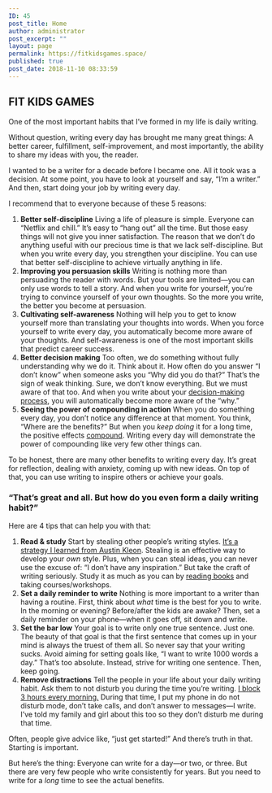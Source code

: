 ```yaml
---
ID: 45
post_title: Home
author: administrator
post_excerpt: ""
layout: page
permalink: https://fitkidsgames.space/
published: true
post_date: 2018-11-10 08:33:59
---
```

<h2>FIT KIDS GAMES</h2>
One of the most important habits that I’ve formed in my life is daily writing.

Without question, writing every day has brought me many great things: A better career, fulfillment, self-improvement, and most importantly, the ability to share my ideas with you, the reader.

I wanted to be a writer for a decade before I became one. All it took was a decision. At some point, you have to look at yourself and say, “I’m a writer.” And then, start doing your job by writing every day.

I recommend that to everyone because of these 5 reasons:
<ol>
 	<li><strong>Better self-discipline</strong>
Living a life of pleasure is simple. Everyone can “Netflix and chill.” It’s easy to “hang out” all the time. But those easy things will not give you inner satisfaction. The reason that we don’t do anything useful with our precious time is that we lack self-discipline. But when you write every day, you strengthen your discipline. You can use that better self-discipline to achieve virtually anything in life.</li>
 	<li><strong>Improving you persuasion skills</strong>
Writing is nothing more than persuading the reader with words. But your tools are limited—you can only use words to tell a story. And when you write for yourself, you’re trying to convince yourself of your own thoughts. So the more you write, the better you become at persuasion.</li>
 	<li><strong>Cultivating self-awareness</strong>
Nothing will help you to get to know yourself more than translating your thoughts into words. When you force yourself to write every day, you automatically become more aware of your thoughts. And self-awareness is one of the most important skills that predict career success.</li>
 	<li><strong>Better decision making</strong>
Too often, we do something without fully understanding why we do it. Think about it. How often do you answer “I don’t know” when someone asks you “Why did you do that?” That’s the sign of weak thinking. Sure, we don’t know everything. But we must aware of that too. And when you write about your <a href="https://dariusforoux.com/mental-models/">decision-making process</a>, you will automatically become more aware of the “why.”</li>
 	<li><strong>Seeing the power of compounding in action</strong>
When you do something every day, you don’t notice any difference at that moment. You think, “Where are the benefits?” But when you <em>keep doing</em> it for a long time, the positive effects <a href="https://dariusforoux.com/the-power-of-compounding/">compound</a>. Writing every day will demonstrate the power of compounding like very few other things can.</li>
</ol>
To be honest, there are many other benefits to writing every day. It’s great for reflection, dealing with anxiety, coming up with new ideas. On top of that, you can use writing to inspire others or achieve your goals.
<h3>“That’s great and all. But how do you even form a daily writing habit?”</h3>
Here are 4 tips that can help you with that:
<ol>
 	<li><strong>Read &amp; study</strong>
Start by stealing other people’s writing styles. <a href="https://www.amazon.com/gp/product/0761169253/ref=as_li_qf_asin_il_tl?ie=UTF8&amp;tag=dariusforoux-20&amp;creative=9325&amp;linkCode=as2&amp;creativeASIN=0761169253&amp;linkId=ce2aef4441cf01772ccd54eba026b5eb">It’s a strategy I learned from Austin Kleon</a>. Stealing is an effective way to develop your <em>own</em> style. Plus, when you can steal ideas, you can never use the excuse of: “I don’t have any inspiration.” But take the craft of writing seriously. Study it as much as you can by <a href="https://dariusforoux.com/reading-list/">reading books</a> and taking courses/workshops.</li>
 	<li><strong>Set a daily reminder to write</strong>
Nothing is more important to a writer than having a routine. First, think about <em>what</em> time is the best for you to write. In the morning or evening? Before/after the kids are awake? Then, set a daily reminder on your phone—when it goes off, sit down and write.</li>
 	<li><strong>Set the bar low</strong>
Your goal is to write only one true sentence. Just one. The beauty of that goal is that the first sentence that comes up in your mind is always the truest of them all. So never say that your writing sucks. Avoid aiming for setting goals like, “I want to write 1000 words a day.” That’s too absolute. Instead, strive for writing one sentence. Then, keep going.</li>
 	<li><strong>Remove distractions</strong>
Tell the people in your life about your daily writing habit. Ask them to not disturb you during the time you’re writing. <a href="https://dariusforoux.com/time-blocking/">I block 3 hours every morning.</a> During that time, I put my phone in do not disturb mode, don’t take calls, and don’t answer to messages—I write. I’ve told my family and girl about this too so they don’t disturb me during that time.</li>
</ol>
Often, people give advice like, “just get started!” And there’s truth in that. Starting is important.

But here’s the thing: Everyone can write for a day—or two, or three. But there are very few people who write consistently for years. But you need to write for a <em>long</em> time to see the actual benefits.

&nbsp;

&nbsp;

&nbsp;

&nbsp;

&nbsp;

&nbsp;

&nbsp;

&nbsp;

&nbsp;